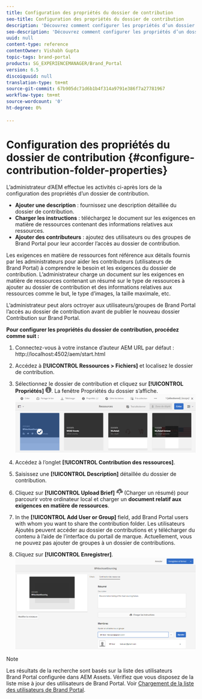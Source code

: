 ```yaml
---
title: Configuration des propriétés du dossier de contribution
seo-title: Configuration des propriétés du dossier de contribution
description: 'Découvrez comment configurer les propriétés d’un dossier de contribution dans AEM Assets. '
seo-description: 'Découvrez comment configurer les propriétés d’un dossier de contribution dans AEM Assets. '
uuid: null
content-type: reference
contentOwner: Vishabh Gupta
topic-tags: brand-portal
products: SG_EXPERIENCEMANAGER/Brand_Portal
version: 6.5
discoiquuid: null
translation-type: tm+mt
source-git-commit: 67b905dc71d6b1b4f314a9791e386f7a27781967
workflow-type: tm+mt
source-wordcount: '0'
ht-degree: 0%

---
```



# Configuration des propriétés du dossier de contribution {#configure-contribution-folder-properties}

L’administrateur d’AEM effectue les activités ci-après lors de la configuration des propriétés d’un dossier de contribution.

* **Ajouter une description** : fournissez une description détaillée du dossier de contribution.
* **Charger les instructions** : téléchargez le document sur les exigences en matière de ressources contenant des informations relatives aux ressources.
* **Ajouter des contributeurs** : ajoutez des utilisateurs ou des groupes de Brand Portal pour leur accorder l’accès au dossier de contribution.

Les exigences en matière de ressources font référence aux détails fournis par les administrateurs pour aider les contributeurs (utilisateurs de Brand Portal) à comprendre le besoin et les exigences du dossier de contribution. L’administrateur charge un document sur les exigences en matière de ressources contenant un résumé sur le type de ressources à ajouter au dossier de contribution et des informations relatives aux ressources comme le but, le type d’images, la taille maximale, etc.

L’administrateur peut alors octroyer aux utilisateurs/groupes de Brand Portal l’accès au dossier de contribution avant de publier le nouveau dossier Contribution sur Brand Portal.

**Pour configurer les propriétés du dossier de contribution, procédez comme suit :**
1. Connectez-vous à votre instance d’auteur AEM
URL par défaut : http://localhost:4502/aem/start.html
1. Accédez à **[!UICONTROL Ressources > Fichiers]** et localisez le dossier de contribution.
1. Sélectionnez le dossier de contribution et cliquez sur **[!UICONTROL Propriétés]** ![](assets/properties.png). La fenêtre Propriétés du dossier s’affiche.
   ![](assets/contribution-folder-property1.png)
1. Accédez à l’onglet **[!UICONTROL Contribution des ressources]**.
1. Saisissez une **[!UICONTROL Description]** détaillée du dossier de contribution.
1. Cliquez sur **[!UICONTROL Upload Brief]** ![](assets/upload.png) (Charger un résumé) pour parcourir votre ordinateur local et charger un **document relatif aux exigences en matière de ressources**.
1. In the **[!UICONTROL Add User or Group]** field, add Brand Portal users with whom you want to share the contribution folder. Les utilisateurs Ajoutés peuvent accéder au dossier de contributions et y télécharger du contenu à l’aide de l’interface du portail de marque. Actuellement, vous ne pouvez pas ajouter de groupes à un dossier de contributions.

1. Cliquez sur **[!UICONTROL Enregistrer]**.
   ![](assets/contribution-folder-property2.png)

>[!NOTE]
>
>Les résultats de la recherche sont basés sur la liste des utilisateurs Brand Portal configurée dans AEM Assets. Vérifiez que vous disposez de la liste mise à jour des utilisateurs de Brand Portal. Voir [Chargement de la liste des utilisateurs de Brand Portal](brand-portal-configure-asset-sourcing.md).

